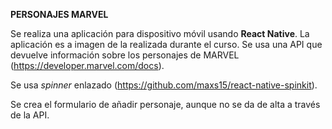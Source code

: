 **PERSONAJES MARVEL**

Se realiza una aplicación para dispositivo móvil usando **React Native**. La aplicación es a imagen de la realizada durante el curso. Se usa una API que devuelve información sobre los personajes de MARVEL (https://developer.marvel.com/docs).

Se usa _spinner_ enlazado (https://github.com/maxs15/react-native-spinkit).

Se crea el formulario de añadir personaje, aunque no se da de alta a través de la API.